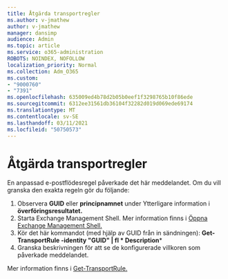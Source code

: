 ```yaml
---
title: Åtgärda transportregler
ms.author: v-jmathew
author: v-jmathew
manager: dansimp
audience: Admin
ms.topic: article
ms.service: o365-administration
ROBOTS: NOINDEX, NOFOLLOW
localization_priority: Normal
ms.collection: Adm_O365
ms.custom:
- "9000760"
- "7391"
ms.openlocfilehash: 635009ed4b78d2b05b0eef1f3298765b10f86ede
ms.sourcegitcommit: 6312ee31561db36104f32282d019d069ede69174
ms.translationtype: MT
ms.contentlocale: sv-SE
ms.lasthandoff: 03/11/2021
ms.locfileid: "50750573"
---
```

# <a name="fix-transport-rules"></a>Åtgärda transportregler

En anpassad e-postflödesregel påverkade det här meddelandet. Om du vill granska den exakta regeln gör du följande:

1. Observera **GUID** eller **principnamnet** under Ytterligare information i **överföringsresultatet.**
2. Starta Exchange Management Shell. Mer information finns i [Öppna Exchange Management Shell.](https://go.microsoft.com/fwlink/?linkid=2101432)
3. Kör det här kommandot (med hjälp av GUID från in sändningen):  **Get-TransportRule -identity "GUID" | fl * Description***
4. Granska beskrivningen för att se de konfigurerade villkoren som påverkade meddelandet.

Mer information finns i [Get-TransportRule.](https://go.microsoft.com/fwlink/?linkid=2101523)
